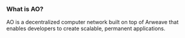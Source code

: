 ### What is AO?

AO is a decentralized computer network built on top of Arweave that enables developers to create scalable, permanent applications.